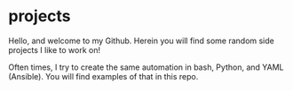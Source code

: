 # projects
Hello, and welcome to my Github. Herein you will find some random side projects I like to work on!
 
Often times, I try to create the same automation in bash, Python, and YAML (Ansible). You will find examples of that in this repo.
